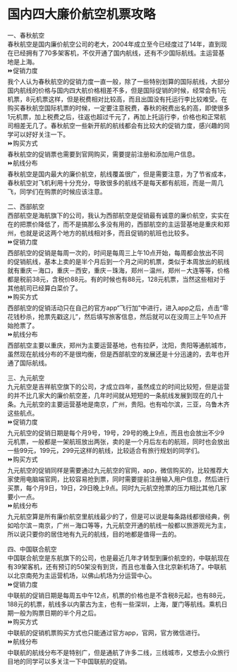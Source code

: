 # 国内四大廉价航空机票攻略

一、春秋航空  
春秋航空是国内廉价航空公司的老大，2004年成立至今已经度过了14年，直到现在已经拥有了70多架客机，不仅开通了国内航线，还有不少国际航线。主运营基地是上海。  
⏩促销力度  
我个人认为春秋航空的促销力度一直一般，除了一些特别划算的国际航线，大部分国内航线的价格与国内四大航价格相差不多，但是国际促销的时候，经常会有1元机票，8元机票这样，但是税费相对比较高，而且出国没有托运行李比较难受。在购买春秋航空国际机票的时候，一定要注意税费，春秋的税费出名的高，即使很多1元机票，加上税费之后，往返也超过千元了，再加上托运行李，价格也和正常航司相差无几了。春秋航空一些新开航的航线都会有比较大的促销力度，感兴趣的同学可以好好关注一下。  
⏩购买方式  
春秋航空的促销票也需要到官网购买，需要提前注册和添加用户信息。  
⏩航线分布  
春秋航空是国内最大的廉价航空，航线覆盖很广，但是需要注意，为了节省成本，春秋航空对飞机利用十分充分，导致很多的航线不是每天都有航班，而是一周几飞，同学们在购票的时候应该注意。  

二、西部航空  
西部航空是海航旗下的公司，我认为西部航空是促销最有诚意的廉价航空，实实在在的把票价降低了，而不是搞那么多没有用的，西部航空的主运营基地是重庆和郑州，也就是说这两个地方的航线相对多，而且促销的航班也比较多。  
⏩促销力度  
西部航空的促销是每周一次的，时间是每周三上午10点开始，每周都会放出不同的促销航线，基本上卖的是半个月后到一个月之间的机票，类似于本周放出的航线就有重庆－海口，重庆－西安，重庆－珠海，郑州－温州，郑州－大连等等，价格都是税前38元，含税价88元。有的时候也有88元，128元机票，当然这些相对于其他航司已经算白菜价了。  
⏩购买方式  
西部航空的促销活动只在自己的官方app“飞行加”中进行，进入app之后，点击“零花钱秒杀，抢票先戳这儿”，然后填写旅客信息，然后就可以在没周三上午10点开始抢票了。  
⏩航线分布  
西部航空主要以重庆，郑州为主要运营基地，也有拉萨，沈阳，贵阳等通航城市，虽然现在航线分布的不是很均衡，但是西部航空的发展还是十分迅速的，去年也开通了国际航线。  

三、九元航空  
九元航空是吉祥航空旗下的公司，才成立四年，虽然成立的时间比较短，但是运营的并不比几家大的廉价航空差，几年时间就从短短的一条航线发展到现在的几十条。九元航空的主要运营基地是南京，广州，贵阳。也有哈尔滨，三亚，乌鲁木齐这些航点。  
⏩促销力度  
九元航空的促销日期是每个月9号，19号，29号的晚上9点，而且也会放出不少9元机票，一般都是一架航班放出两张，卖的是一个月后左右的航班，同时也会放出一些99元，199元，299元这样的航线，比较适合有旅行规划的同学们。  
⏩购买方式  
九元航空的促销同样是需要通过九元航空的官网，app，微信购买的，比较推荐大家使用电脑端官网，比较容易抢到票，同时需要提前注册输入用户信息，然后进行买票，每个月9日，19日，29日晚上9点。同时九元航空抢票的压力相比其他几家要小一点。  
⏩航线分布  
九元航空算是所有廉价航空里航线最少的了，但是可以说是每条路线都很经典，例如哈尔滨－南京，广州－海口等等，九元航空开通的航线一般都以旅游观光为主，所以说只要你的居住地有九元的航线，目的地都是值得一去的。  

四、中国联合航空  
中国联合航空是东航旗下的公司，也是最近几年才转型到廉价航空的，中联航现在有39架客机，还有预订的50架没有到货，而且也准备入住北京新机场了。中联航以北京南苑为主运营机场，以佛山机场为分运营中心。  
⏩促销力度  
中联航的促销日期是每周五中午12点，机票的价格也是不含税8元起，也有88元，188元的机票，航线多以内蒙古为主，也有一些深圳，上海，厦门等航线。乘机日期一般为购票日期的半个月之后。  
⏩购买方式  
中联航的促销机票购买方式也只能通过官方app，官网，官方微信进行。  
⏩航线分布  
中联航的航线分布不是特别广，但是通航了许多二线，三线城市，又想去小众旅行目地的同学可以多关注一下中国联航的促销。  

